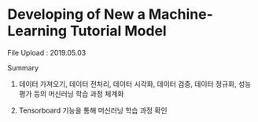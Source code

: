 # Developing of New a Machine-Learning Tutorial Model

File Upload : 2019.05.03

Summary

1. 데이터 가져오기, 데이터 전처리, 데이터 시각화, 데이터 검증, 데이터 정규화, 성능 평가 등의 머신러닝 학습 과정 체계화

2. Tensorboard 기능을 통해 머신러닝 학습 과정 확인

